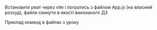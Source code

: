 Встановити реат через vite і погратись з файлом App.js (на власний розсуд), файли скинути в якості виконаного ДЗ

Приклад команд в файлах з уроку 
